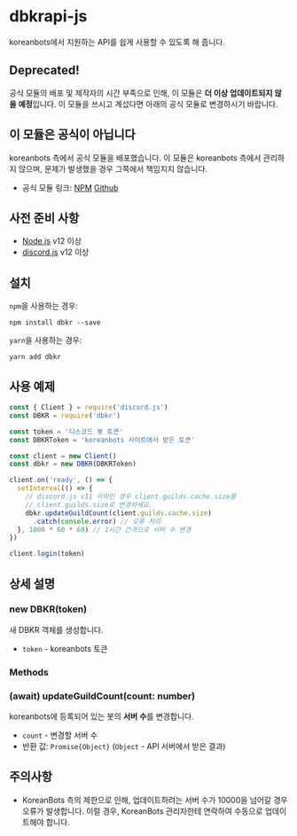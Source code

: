 # dbkrapi-js
koreanbots에서 지원하는 API를 쉽게 사용할 수 있도록 해 줍니다.

## Deprecated!
공식 모듈의 배포 및 제작자의 시간 부족으로 인해, 이 모듈은 **더 이상 업데이트되지 않을 예정**입니다. 이 모듈을 쓰시고 계섰다면 아래의 공식 모듈로 변경하시기 바랍니다.

## 이 모듈은 공식이 아닙니다
koreanbots 측에서 공식 모듈을 배포했습니다. 이 모듈은 koreanbots 측에서 관리하지 않으며, 문제가 발생했을 경우 그쪽에서 책임지지 않습니다.
* 공식 모듈 링크: [NPM](https://npmjs.com/package/koreanbots) [Github](https://github.com/koreanbots/js-sdk)

## 사전 준비 사항
* [Node.js](https://nodejs.org) v12 이상
* [discord.js](https://github.com/discordjs/discord.js) v12 이상

## 설치
`npm`을 사용하는 경우:
```
npm install dbkr --save
```

`yarn`을 사용하는 경우:
```
yarn add dbkr
```

## 사용 예제
```js
const { Client } = require('discord.js')
const DBKR = require('dbkr')

const token = '디스코드 봇 토큰'
const DBKRToken = 'koreanbots 사이트에서 받은 토큰'

const client = new Client()
const dbkr = new DBKR(DBKRToken)

client.on('ready', () => {
  setInterval(() => {
    // discord.js v11 이하인 경우 client.guilds.cache.size를
    // client.guilds.size로 변경하세요.
    dbkr.updateGuildCount(client.guilds.cache.size)
      .catch(console.error) // 오류 처리
  }, 1000 * 60 * 60) // 1시간 간격으로 서버 수 변경
})

client.login(token)
```

## 상세 설명
### new DBKR(token)
새 DBKR 객체를 생성합니다.
* `token` - koreanbots 토큰

### Methods
### (await) updateGuildCount(count: number)
koreanbots에 등록되어 있는 봇의 **서버 수**를 변경합니다.
* `count` - 변경할 서버 수
* 반환 값: `Promise{Object}` (`Object` - API 서버에서 받은 결과)

## 주의사항
* KoreanBots 측의 제한으로 인해, 업데이트하려는 서버 수가 10000을 넘어갈 경우 오류가 발생합니다. 이럴 경우, KoreanBots 관리자한테 연락하여 수동으로 업데이트해야 합니다.
